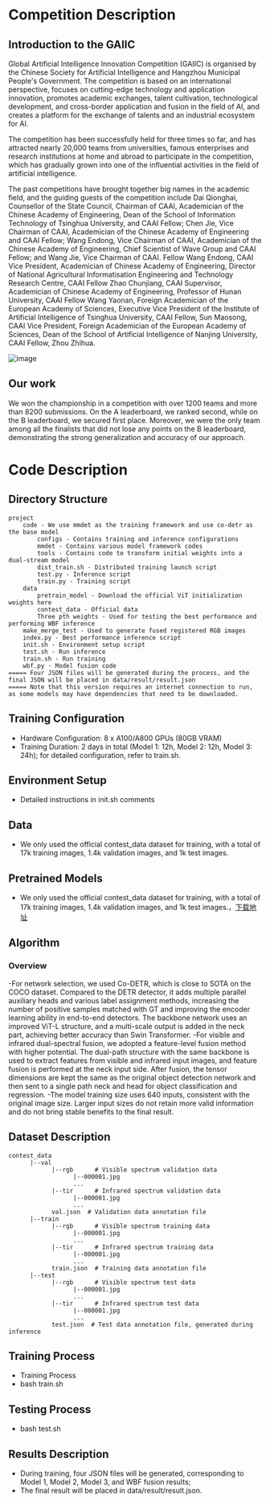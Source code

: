 # Competition Description
## Introduction to the GAIIC
Global Artificial Intelligence Innovation Competition (GAIIC) is organised by the Chinese Society for Artificial Intelligence and Hangzhou Municipal People's Government. The competition is based on an international perspective, focuses on cutting-edge technology and application innovation, promotes academic exchanges, talent cultivation, technological development, and cross-border application and fusion in the field of AI, and creates a platform for the exchange of talents and an industrial ecosystem for AI.


The competition has been successfully held for three times so far, and has attracted nearly 20,000 teams from universities, famous enterprises and research institutions at home and abroad to participate in the competition, which has gradually grown into one of the influential activities in the field of artificial intelligence.


The past competitions have brought together big names in the academic field, and the guiding guests of the competition include Dai Qionghai, Counsellor of the State Council, Chairman of CAAI, Academician of the Chinese Academy of Engineering, Dean of the School of Information Technology of Tsinghua University, and CAAI Fellow; Chen Jie, Vice Chairman of CAAI, Academician of the Chinese Academy of Engineering and CAAI Fellow; Wang Endong, Vice Chairman of CAAI, Academician of the Chinese Academy of Engineering, Chief Scientist of Wave Group and CAAI Fellow; and Wang Jie, Vice Chairman of CAAI. Fellow Wang Endong, CAAI Vice President, Academician of Chinese Academy of Engineering, Director of National Agricultural Informatisation Engineering and Technology Research Centre, CAAI Fellow Zhao Chunjiang, CAAI Supervisor, Academician of Chinese Academy of Engineering, Professor of Hunan University, CAAI Fellow Wang Yaonan, Foreign Academician of the European Academy of Sciences, Executive Vice President of the Institute of Artificial Intelligence of Tsinghua University, CAAI Fellow, Sun Maosong, CAAI Vice President, Foreign Academician of the European Academy of Sciences, Dean of the School of Artificial Intelligence of Nanjing University, CAAI Fellow, Zhou Zhihua.

![image](https://github.com/user-attachments/assets/86417b1c-8c97-4da0-a6b1-c9521ff93715)

## Our work 
We won the championship in a competition with over 1200 teams and more than 8200 submissions.
On the A leaderboard, we ranked second, while on the B leaderboard, we secured first place. Moreover, we were the only team among all the finalists that did not lose any points on the B leaderboard, demonstrating the strong generalization and accuracy of our approach.

# Code Description

## Directory Structure
```
project
    code - We use mmdet as the training framework and use co-detr as the base model
        configs - Contains training and inference configurations
        mmdet - Contains various model framework codes
        tools - Contains code to transform initial weights into a dual-stream model
        dist_train.sh - Distributed training launch script
        test.py - Inference script
        train.py - Training script
    data
        pretrain_model - Download the official ViT initialization weights here
        contest_data - Official data
        Three pth weights - Used for testing the best performance and performing WBF inference
    make_merge_test - Used to generate fused registered RGB images
    index.py - Best performance inference script
    init.sh - Environment setup script
    test.sh - Run inference
    train.sh - Run training
    wbf.py - Model fusion code
===== Four JSON files will be generated during the process, and the final JSON will be placed in data/result/result.json  
===== Note that this version requires an internet connection to run, as some models may have dependencies that need to be downloaded. 

```


## Training Configuration
- Hardware Configuration: 8 x A100/A800 GPUs (80GB VRAM)
- Training Duration: 2 days in total (Model 1: 12h, Model 2: 12h, Model 3: 24h); for detailed configuration, refer to train.sh.

## Environment Setup
- Detailed instructions in init.sh comments

## Data
- We only used the official contest_data dataset for training, with a total of 17k training images, 1.4k validation images, and 1k test images.

## Pretrained Models
- We only used the official contest_data dataset for training, with a total of 17k training images, 1.4k validation images, and 1k test images.，[下载地址](https://drive.google.com/drive/folders/1-vAVIHHJ6Gyw0E6mGdbjdZ1hjkEdo3Rt)

## Algorithm

### Overview
-For network selection, we used Co-DETR, which is close to SOTA on the COCO dataset. Compared to the DETR detector, it adds multiple parallel auxiliary heads and various label assignment methods, increasing the number of positive samples matched with GT and improving the encoder learning ability in end-to-end detectors. The backbone network uses an improved ViT-L structure, and a multi-scale output is added in the neck part, achieving better accuracy than Swin Transformer.
-For visible and infrared dual-spectral fusion, we adopted a feature-level fusion method with higher potential. The dual-path structure with the same backbone is used to extract features from visible and infrared input images, and feature fusion is performed at the neck input side. After fusion, the tensor dimensions are kept the same as the original object detection network and then sent to a single path neck and head for object classification and regression.
-The model training size uses 640 inputs, consistent with the original image size. Larger input sizes do not retain more valid information and do not bring stable benefits to the final result.
## Dataset Description     
```
contest_data
      |--val
            |--rgb      # Visible spectrum validation data
                  |--000001.jpg
                  ...
            |--tir      # Infrared spectrum validation data
                  |--000001.jpg
                  ...
            val.json  # Validation data annotation file
      |--train
            |--rgb      # Visible spectrum training data
                  |--000001.jpg
                  ...
            |--tir      # Infrared spectrum training data
                  |--000001.jpg
                  ...
            train.json  # Training data annotation file
      |--test
            |--rgb      # Visible spectrum test data
                  |--000001.jpg
                  ...
            |--tir      # Infrared spectrum test data
                  |--000001.jpg
                  ...
            test.json  # Test data annotation file, generated during inference

```
## Training Process
- Training Process
- bash train.sh

## Testing Process
- bash test.sh

## Results Description
- During training, four JSON files will be generated, corresponding to Model 1, Model 2, Model 3, and WBF fusion results;
- The final result will be placed in data/result/result.json.
